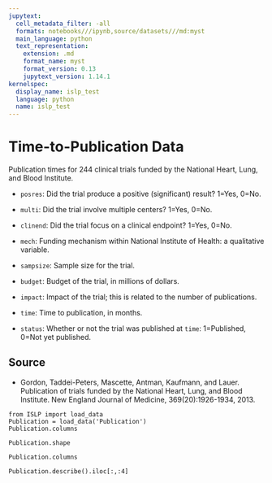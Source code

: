 ```yaml
---
jupytext:
  cell_metadata_filter: -all
  formats: notebooks///ipynb,source/datasets///md:myst
  main_language: python
  text_representation:
    extension: .md
    format_name: myst
    format_version: 0.13
    jupytext_version: 1.14.1
kernelspec:
  display_name: islp_test
  language: python
  name: islp_test
---
```


# Time-to-Publication Data

Publication times for 244 clinical trials funded by the National
Heart, Lung, and Blood Institute.
     

- `posres`: Did the trial produce a positive (significant) result?
  1=Yes, 0=No.

- `multi`: Did the trial involve multiple centers? 1=Yes, 0=No.

- `clinend`: Did the trial focus on a clinical endpoint? 1=Yes, 0=No.

- `mech`: Funding mechanism within National Institute of Health: a
  qualitative variable.

- `sampsize`: Sample size for the trial.

- `budget`: Budget of the trial, in millions of dollars.

- `impact`: Impact of the trial; this is related to the number of
  publications.

- `time`: Time to publication, in months.

- `status`: Whether or not the trial was published at `time`:
  1=Published, 0=Not yet published.

## Source

- Gordon, Taddei-Peters, Mascette, Antman, Kaufmann, and Lauer.
Publication of trials funded by the National Heart, Lung, and
Blood Institute.  New England Journal of Medicine,
369(20):1926-1934, 2013.

```{code-cell}
from ISLP import load_data
Publication = load_data('Publication')
Publication.columns
```

```{code-cell}
Publication.shape
```

```{code-cell}
Publication.columns
```

```{code-cell}
Publication.describe().iloc[:,:4]
```
